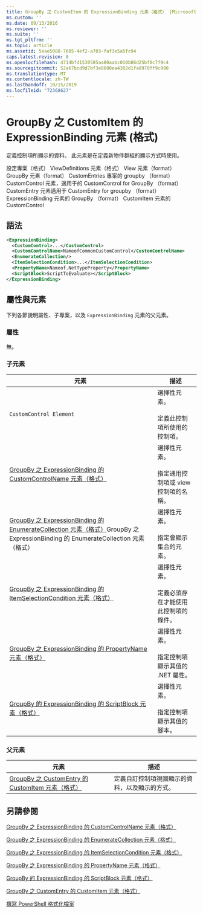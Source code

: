 ```yaml
---
title: GroupBy 之 CustomItem 的 ExpressionBinding 元素（格式） |Microsoft Docs
ms.custom: ''
ms.date: 09/13/2016
ms.reviewer: ''
ms.suite: ''
ms.tgt_pltfrm: ''
ms.topic: article
ms.assetid: 5eae5088-7605-4ef2-a703-faf3e5a5fc94
caps.latest.revision: 8
ms.openlocfilehash: 4714bfd1530585aa80aabc010b86d25bf0c7f9c4
ms.sourcegitcommit: 52a67bcd9d7bf3e8600ea4302d1fa8970ff9c998
ms.translationtype: MT
ms.contentlocale: zh-TW
ms.lasthandoff: 10/15/2019
ms.locfileid: "72368627"
---
```

# <a name="expressionbinding-element-for-customitem-for-groupby-format"></a>GroupBy 之 CustomItem 的 ExpressionBinding 元素 (格式)

定義控制項所顯示的資料。 此元素是在定義新物件群組的顯示方式時使用。

設定專案（格式） ViewDefinitions 元素（格式） View 元素（format） GroupBy 元素（format） CustomEntries 專案的 groupby （format） CustomControl 元素，適用于的 CustomControl for GroupBy （format） CustomEntry 元素適用于 CustomEntry for groupby （format） ExpressionBinding 元素的 GroupBy （format） CustomItem 元素的 CustomControl

## <a name="syntax"></a>語法

```xml
<ExpressionBinding>
  <CustomControl>...</CustomControl>
  <CustomControlName>NameofCommonCustomControl</CustomControlName>
  <EnumerateCollection/>
  <ItemSelectionCondition>...</ItemSelectionCondition>
  <PropertyName>Nameof.NetTypeProperty</PropertyName>
  <ScriptBlock>ScriptToEvaluate></ScriptBlock>
</ExpressionBinding>
```

## <a name="attributes-and-elements"></a>屬性與元素

下列各節說明屬性、子專案，以及 `ExpressionBinding` 元素的父元素。

### <a name="attributes"></a>屬性

無。

### <a name="child-elements"></a>子元素

|元素|描述|
|-------------|-----------------|
|`CustomControl Element`|選擇性元素。<br /><br /> 定義此控制項所使用的控制項。|
|[GroupBy 之 ExpressionBinding 的 CustomControlName 元素（格式）](./customcontrolname-element-for-expressionbinding-for-groupby-format.md)|選擇性元素。<br /><br /> 指定通用控制項或 view 控制項的名稱。|
|[GroupBy 之 ExpressionBinding 的 EnumerateCollection 元素（格式）](./enumeratecollection-element-for-expressionbinding-for-groupby-format.md)GroupBy 之 ExpressionBinding 的 EnumerateCollection 元素（格式）|選擇性元素。<br /><br /> 指定會顯示集合的元素。|
|[GroupBy 之 ExpressionBinding 的 ItemSelectionCondition 元素（格式）](./itemselectioncondition-element-for-expressionbinding-for-groupby-format.md)|選擇性元素。<br /><br /> 定義必須存在才能使用此控制項的條件。|
|[GroupBy 之 ExpressionBinding 的 PropertyName 元素（格式）](./propertyname-element-for-expressionbinding-for-groupby-format.md)|選擇性元素。<br /><br /> 指定控制項顯示其值的 .NET 屬性。|
|[GroupBy 的 ExpressionBinding 的 ScriptBlock 元素（格式）](./scriptblock-element-for-expressionbinding-for-groupby-format.md)|選擇性元素。<br /><br /> 指定控制項顯示其值的腳本。|

### <a name="parent-elements"></a>父元素

|元素|描述|
|-------------|-----------------|
|[GroupBy 之 CustomEntry 的 CustomItem 元素（格式）](./customitem-element-for-customentry-for-groupby-format.md)|定義自訂控制項視圖顯示的資料，以及顯示的方式。|

## <a name="see-also"></a>另請參閱

[GroupBy 之 ExpressionBinding 的 CustomControlName 元素（格式）](./customcontrolname-element-for-expressionbinding-for-groupby-format.md)

[GroupBy 之 ExpressionBinding 的 EnumerateCollection 元素（格式）](./enumeratecollection-element-for-expressionbinding-for-groupby-format.md)

[GroupBy 之 ExpressionBinding 的 ItemSelectionCondition 元素（格式）](./itemselectioncondition-element-for-expressionbinding-for-groupby-format.md)

[GroupBy 之 ExpressionBinding 的 PropertyName 元素（格式）](./propertyname-element-for-expressionbinding-for-groupby-format.md)

[GroupBy 的 ExpressionBinding 的 ScriptBlock 元素（格式）](./scriptblock-element-for-expressionbinding-for-groupby-format.md)

[GroupBy 之 CustomEntry 的 CustomItem 元素（格式）](./customitem-element-for-customentry-for-groupby-format.md)

[撰寫 PowerShell 格式化檔案](./writing-a-powershell-formatting-file.md)
